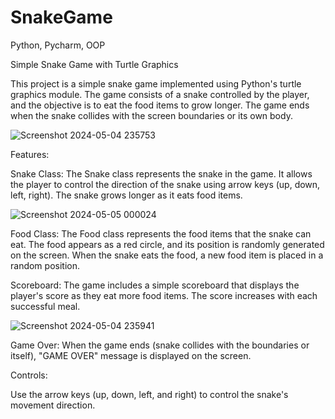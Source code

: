 
# SnakeGame
Python, Pycharm, OOP

Simple Snake Game with Turtle Graphics

This project is a simple snake game implemented using Python's turtle graphics module. 
The game consists of a snake controlled by the player, and the objective is to eat the food items 
to grow longer. The game ends when the snake collides with the screen boundaries or its own body.

![Screenshot 2024-05-04 235753](https://github.com/shanshee/SnakeGame/assets/135793255/66e38c69-bc13-44ce-a423-799131b89830)

Features:

Snake Class: The Snake class represents the snake in the game. It allows the player to control 
the direction of the snake using arrow keys (up, down, left, right). The snake grows longer 
as it eats food items.

![Screenshot 2024-05-05 000024](https://github.com/shanshee/SnakeGame/assets/135793255/d9bcc1d9-ac99-4446-98d2-fec0aff2d22c)


Food Class: The Food class represents the food items that the snake can eat. The food appears
as a red circle, and its position is randomly generated on the screen. When the snake eats the food,
a new food item is placed in a random position.

Scoreboard: The game includes a simple scoreboard that displays the player's score as they eat more
food items. The score increases with each successful meal.

![Screenshot 2024-05-04 235941](https://github.com/shanshee/SnakeGame/assets/135793255/a75be0bc-0bd5-4972-8af7-e636a2a84771)

Game Over: When the game ends (snake collides with the boundaries or itself), 
"GAME OVER" message is displayed on the screen.

Controls:

Use the arrow keys (up, down, left, and right) to control the snake's movement direction.
